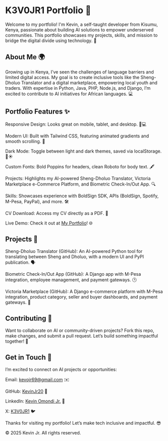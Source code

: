 # K3V0JR1 Portfolio 🌟

Welcome to my portfolio! I'm Kevin, a self-taught developer from Kisumu, Kenya, passionate about building AI solutions to empower underserved communities. This portfolio showcases my projects, skills, and mission to bridge the digital divide using technology. 🚀

## About Me 🌍

Growing up in Kenya, I’ve seen the challenges of language barriers and limited digital access. My goal is to create inclusive tools like the Sheng-Dholuo Translator and a digital marketplace, empowering local youth and traders. With expertise in Python, Java, PHP, Node.js, and Django, I’m excited to contribute to AI initiatives for African languages. 💻

## Portfolio Features ✨

Responsive Design: Looks great on mobile, tablet, and desktop. 📱💻

Modern UI: Built with Tailwind CSS, featuring animated gradients and smooth scrolling. 🎨

Dark Mode: Toggle between light and dark themes, saved via localStorage. 🌙☀️

Custom Fonts: Bold Poppins for headers, clean Roboto for body text. 🖋️

Projects: Highlights my AI-powered Sheng-Dholuo Translator, Victoria Marketplace e-Commerce Platform, and Biometric Check-In/Out App. 🔍

Skills: Showcases experience with BoldSign SDK, APIs (BoldSign, Spotify, M-Pesa, PayPal), and more. 🛠️

CV Download: Access my CV directly as a PDF. 📄

Live Demo: Check it out at [My Portfolio](https://kevinjr20.github.io/k3v0jr1-portfolio/)! 🌐

## Projects 🚀

Sheng-Dholuo Translator (GitHub): An AI-powered Python tool for translating between Sheng and Dholuo, with a modern UI and PyPI publication. 🗣️

Biometric Check-In/Out App (GitHub): A Django app with M-Pesa integration, employee management, and payment gateways. 🕒

Victoria Marketplace (GitHub): A Django e-commerce platform with M-Pesa integration, product category, seller and buyer dashboards, and payment gateways. 🛒


## Contributing 🤝

Want to collaborate on AI or community-driven projects? Fork this repo, make changes, and submit a pull request. Let’s build something impactful together! 🌟

## Get in Touch 📩

I’m excited to connect on AI projects or opportunities:

Email: kevojr69@gmail.com ✉️

GitHub: [KevinJr20](https://github.com/KevinJr20) 🐙

LinkedIn: [Kevin Omondi Jr.](https://www.linkedin.com/in/kevin-omondi-jr-a04529362?utm_source=share&utm_campaign=share_via&utm_content=profile&utm_medium=android_app) 💼

X: [K3V0JR1](https://x.com/K3V0JR1?s=09) 🐦

Thanks for visiting my portfolio! Let’s make tech inclusive and impactful. 😎

© 2025 Kevin Jr. All rights reserved.
